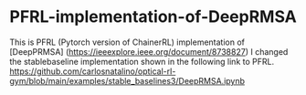 # PFRL-implementation-of-DeepRMSA
This is PFRL (Pytorch version of ChainerRL) implementation of [DeepPRMSA] (https://ieeexplore.ieee.org/document/8738827)
I changed the stablebaseline implementation shown in the following link to PFRL. https://github.com/carlosnatalino/optical-rl-gym/blob/main/examples/stable_baselines3/DeepRMSA.ipynb
